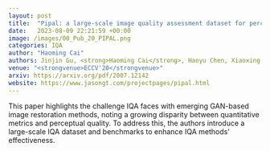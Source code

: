 ```yaml
---
layout: post
title:  "Pipal: a large-scale image quality assessment dataset for perceptual image restoration"
date:   2023-08-09 22:21:59 +00:00
image: /images/00_Pub_20_PIPAL.png
categories: IQA
author: "Haoming Cai"
authors: Jinjin Gu, <strong>Haoming Cai</strong>, Haoyu Chen, Xiaoxing Ye, Jimmy S Ren, Chao Dong.
venue: "<strongvenue>ECCV'20</strongvenue>"
arxiv: https://arxiv.org/pdf/2007.12142
website: https://www.jasongt.com/projectpages/pipal.html
---
```

This paper highlights the challenge IQA faces with emerging GAN-based image restoration methods, noting a growing disparity between quantitative metrics and perceptual quality. To address this, the authors introduce a large-scale IQA dataset and benchmarks to enhance IQA methods' effectiveness.